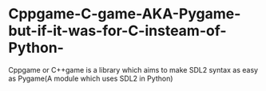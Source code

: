 # Cppgame-C-game-AKA-Pygame-but-if-it-was-for-C-insteam-of-Python-
Cppgame or C++game is a library which aims to make SDL2 syntax as easy as Pygame(A module which uses SDL2 in Python)
